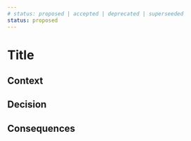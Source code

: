 ```yaml
---
# status: proposed | accepted | deprecated | superseeded
status: proposed
---
```


# Title

## Context

## Decision

## Consequences

